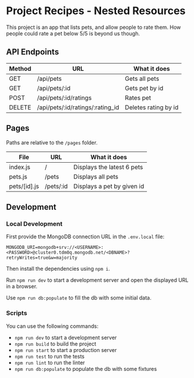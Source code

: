 # Project Recipes - Nested Resources

This project is an app that lists pets, and allow people to rate them. How people could rate a pet below 5/5 is beyond us though.

## API Endpoints

| Method | URL                              | What it does         |
|--------|----------------------------------|----------------------|
| GET    | /api/pets                        | Gets all pets        |
| GET    | /api/pets/:id                    | Gets pet by id       |
| POST   | /api/pets/:id/ratings            | Rates pet            |
| DELETE | /api/pets/:id/ratings/:rating_id | Deletes rating by id |


## Pages

Paths are relative to the `/pages` folder.

| File         | URL       | What it does               |
|--------------|-----------|----------------------------|
| index.js     | /         | Displays the latest 6 pets |
| pets.js      | /pets     | Displays all pets          |
| pets/[id].js | /pets/:id | Displays a pet by given id |

## Development

### Local Development

First provide the MongoDB connection URL in the `.env.local` file:

```
MONGODB_URI=mongodb+srv://<USERNAME>:<PASSWORD>@cluster0.tdm0q.mongodb.net/<DBNAME>?retryWrites=true&w=majority
```

Then install the dependencies using `npm i`.

Run `npm run dev` to start a development server and open the displayed URL in a browser.

Use `npm run db:populate` to fill the db with some initial data.

### Scripts

You can use the following commands:

- `npm run dev` to start a development server
- `npm run build` to build the project
- `npm run start` to start a production server
- `npm run test` to run the tests
- `npm run lint` to run the linter
- `npm run db:populate` to populate the db with some fixtures
